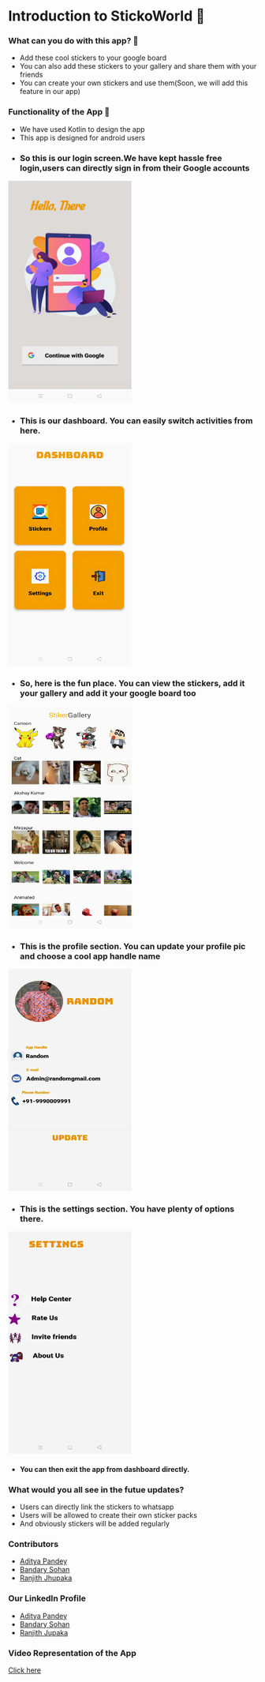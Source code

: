 # **Introduction to StickoWorld** 🚀

### What can you do with this app? 🤔

* Add these cool stickers to your google board
* You can also add these stickers to your gallery and share them with your friends
* You can create your own stickers and use them(Soon, we will add this feature  in our app)

### **Functionality of the App** 📱

* We have used Kotlin to design the app 
* This app is designed for android users
* ### So this is our login screen.We have kept hassle free login,users can directly sign in from their Google accounts
<img src="https://github.com/AdityaPandey03/MyDashboard/blob/801d2902e0175bc5a184a26dfc7a660d7e54a651/app/src/main/res/drawable/login.jpg" width="250" height="450"/>

* ### This is our dashboard. You can easily switch activities from here.
<img src="https://github.com/AdityaPandey03/MyDashboard/blob/9e384235a493674a57e64b6b9aaf72df4e22c070/app/src/main/res/drawable/dashboarda.jpg" width="250" height="450"/>

* ### So, here is the fun place. You can view the stickers, add it your gallery and add it your google board too
<img src="https://github.com/AdityaPandey03/MyDashboard/blob/9e384235a493674a57e64b6b9aaf72df4e22c070/app/src/main/res/drawable/stickerrr.jpg" width="250" height="450"/>

* ### This is the profile section. You can update your profile pic and choose a cool app handle name
<img src="https://github.com/AdityaPandey03/MyDashboard/blob/9e384235a493674a57e64b6b9aaf72df4e22c070/app/src/main/res/drawable/profile.jpg" width="250" height="450"/>

* ### This is the settings section. You have plenty of options there.
<img src="https://github.com/AdityaPandey03/MyDashboard/blob/9e384235a493674a57e64b6b9aaf72df4e22c070/app/src/main/res/drawable/settings.jpg" width="250" height="450"/>

* #### You can then exit the app from dashboard directly.

 ### What would you all see in the futue updates?

* Users can directly link the stickers to whatsapp
* Users will be allowed to create their own sticker packs
* And obviously  stickers will be added regularly

### Contributors

* [Aditya Pandey](https://github.com/AdityaPandey03 "Aditya Pandey")
* [Bandary Sohan](https://github.com/sohan2410 "Bandary Sohan")
* [Ranjith Jhupaka](https://github.com/ranjithcoder "Ranjith Jhupaka")

### Our LinkedIn Profile

* [Aditya Pandey](https://www.linkedin.com/in/aditya-pandey-788a39200/ "Aditya Pandey")
* [Bandary Sohan](https://www.linkedin.com/in/sohan-bandary-560325188/ "Bandary Sohan")
* [Ranjith Jupaka](https://www.linkedin.com/in/jupaka-ranjith-998675164/ "Ranjith Jhupaka")

### Video Representation of the App

[Click here](https://googledrive.com/ "Click here")









